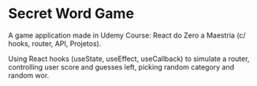 <h1>Secret Word Game</h1>

A game application made in Udemy Course: React do Zero a Maestria (c/ hooks, router, API, Projetos).

Using React hooks (useState, useEffect, useCallback) to simulate a router, controlling user score and guesses left, picking random category and random wor.
